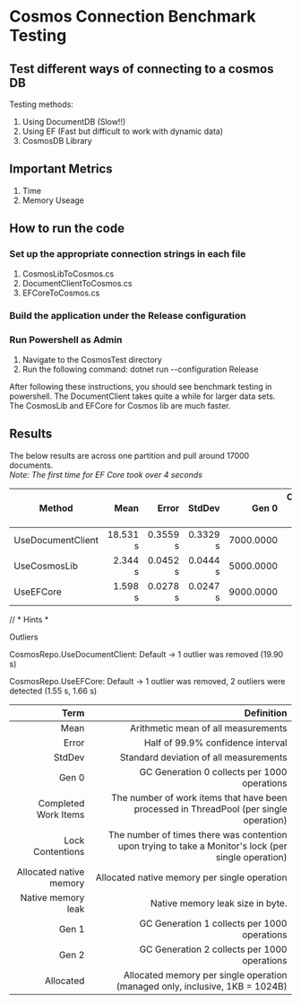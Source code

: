 # Cosmos Connection Benchmark Testing

## Test different ways of connecting to a cosmos DB

Testing methods:

1) Using DocumentDB (Slow!!)
2) Using EF (Fast but difficult to work with dynamic data)
3) CosmosDB Library

## Important Metrics

1) Time
2) Memory Useage

## How to run the code

### Set up the appropriate connection strings in each file 

1) CosmosLibToCosmos.cs
2) DocumentClientToCosmos.cs
3) EFCoreToCosmos.cs

### Build the application under the Release configuration

### Run Powershell as Admin

1) Navigate to the CosmosTest directory
2) Run the following command:  dotnet run --configuration Release


After following these instructions, you should see benchmark testing in powershell. The DocumentClient takes quite a while for larger data sets. The CosmosLib and EFCore for Cosmos lib are much faster.

## Results

The below results are across one partition and pull around 17000 documents. </br>
*Note: The first time for EF Core took over 4 seconds*


|            Method |     Mean |    Error |   StdDev  |     Gen 0 | Completed Work Items | Lock Contentions | Allocated native memory | Native memory leak |     Gen 1 |     Gen 2 | Allocated |
|------------------ |---------:|---------:|----------:|----------:|---------------------:|-----------------:|------------------------:|-------------------:|----------:|----------:|----------:|
| UseDocumentClient | 18.531 s | 0.3559 s | 0.3329 s  | 7000.0000 |             382.0000 |           1.0000 |                    0 MB |                  - | 2000.0000 |         - |     48 MB |
|      UseCosmosLib |  2.344 s | 0.0452 s | 0.0444 s  | 5000.0000 |              87.0000 |           1.0000 |                    0 MB |                  - | 3000.0000 | 1000.0000 |     33 MB |
|         UseEFCore |  1.598 s | 0.0278 s | 0.0247 s  | 9000.0000 |              51.0000 |                - |                    0 MB |               0 MB | 3000.0000 |         - |     60 MB |


// * Hints *

Outliers

  CosmosRepo.UseDocumentClient: Default -> 1 outlier  was  removed (19.90 s)

  CosmosRepo.UseEFCore: Default         -> 1 outlier  was  removed, 2 outliers were detected (1.55 s, 1.66 s)

|        Term |      Definition |
|------------:|----------------:|
|        Mean             |  Arithmetic mean of all measurements                                                                 |
|       Error             |  Half of 99.9% confidence interval                                                                   |
|      StdDev             |   Standard deviation of all measurements                                                             |
|      Gen 0              | GC Generation 0 collects per 1000 operations                                                         |
| Completed Work Items    | The number of work items that have been processed in ThreadPool (per single operation)               |
| Lock Contentions        | The number of times there was contention upon trying to take a Monitor's lock (per single operation) |
| Allocated native memory | Allocated native memory per single operation                                                         |
| Native memory leak      | Native memory leak size in byte.                                                                     |
| Gen 1                   | GC Generation 1 collects per 1000 operations                                                         |
| Gen 2                   | GC Generation 2 collects per 1000 operations                                                         |
| Allocated               | Allocated memory per single operation (managed only, inclusive, 1KB = 1024B)                         |
                                   
 
